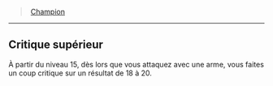 ﻿---
!GenericItem
Name: Critique supérieur
Id: fighter_champion_hd.md#critique-supérieur
ParentLink: fighter_champion_hd.md#champion
ParentName: Champion
NameLevel: 2
Attributes:
  Name: Critique supérieur
  Markdown: >+
    ## <!--Name-->Critique supérieur<!--/Name-->


    À partir du niveau 15, dès lors que vous attaquez avec une arme, vous faites un coup critique sur un résultat de 18 à 20.

AttributesDictionary: >+
  Name: Critique supérieur

  Markdown: >+

    ## <!--Name-->Critique supérieur<!--/Name-->





    À partir du niveau 15, dès lors que vous attaquez avec une arme, vous faites un coup critique sur un résultat de 18 à 20.



---
> [Champion](hd_fighter_champion.md)

---

## Critique supérieur

À partir du niveau 15, dès lors que vous attaquez avec une arme, vous faites un coup critique sur un résultat de 18 à 20.

